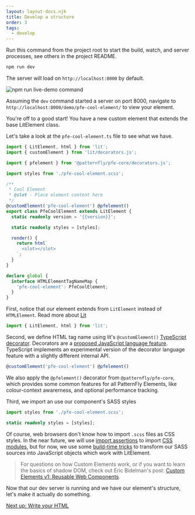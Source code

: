 ```yaml
---
layout: layout-docs.njk
title: Develop a structure
order: 3
tags:
  - develop
---
```


Run this command from the project root to start the build, watch, and server processes, see others in the project README.
```bash
npm run dev
```

The server will load on `http://localhost:8000` by default.

![npm run live-demo command](/images/develop/develop-structure.png)

Assuming the `dev` command started a server on port 8000, navigate to `http://localhost:8000/demo/pfe-cool-element/` to view your element.

You're off to a good start! You have a new custom element that extends the base LitElement class.

Let's take a look at the `pfe-cool-element.ts` file to see what we have.

```ts
import { LitElement, html } from 'lit';
import { customElement } from 'lit/decorators.js';

import { pfelement } from '@patternfly/pfe-core/decorators.js';

import styles from './pfe-cool-element.scss';

/**
 * Cool Element
 * @slot - Place element content here
 */
@customElement('pfe-cool-element') @pfelement()
export class PfeCoolElement extends LitElement {
  static readonly version = '{{version}}';

  static readonly styles = [styles];

  render() {
    return html`
      <slot></slot>
    `;
  }
}

declare global {
  interface HTMLElementTagNameMap {
    'pfe-cool-element': PfeCoolElement;
  }
}
```

First, notice that our element extends from `LitElement` instead of `HTMLElement`. Read more about [Lit](https://lit.dev)

```ts
import { LitElement, html } from 'lit';
```

Second, we define HTML tag name using lit's `@customElement()` [TypeScript decorator](https://www.typescriptlang.org/docs/handbook/decorators.html).
Decorators are a [proposed JavaScript language feature](https://github.com/tc39/proposal-decorators).
TypeScript implements an experimental version of the decorator language feature with a slightly different internal API.

```ts
@customElement('pfe-cool-element') @pfelement()
```

We also apply the `@pfelement()` decorator from `@patternfly/pfe-core`, which provides some common features for all PatternFly Elements,
like colour-context awarerness, and optional performance tracking.

Third, we import an use our component's SASS styles

```ts
import styles from './pfe-cool-element.scss';
```

```ts
static readonly styles = [styles];
```

Of course, web browsers don't know how to import `.scss` files as CSS styles. In the near future, we will use
[import assertions](https://github.com/tc39/proposal-import-assertions) to import [CSS modules](https://github.com/WICG/webcomponents/blob/gh-pages/proposals/css-modules-v1-explainer.md),
but for now, we use some [build-time tricks](https://npm.im/esbuild-plugin-lit-css) to transform our SASS sources into JavaScript objects which work with LitElement.

> For questions on how Custom Elements work, or if you want to learn the basics of shadow DOM, check out Eric Bidelman's post: [Custom Elements v1: Reusable Web Components](https://developers.google.com/web/fundamentals/web-components/customelements).

Now that our dev server is running and we have our element's structure, let's make it actually do something.

<pfe-cta>
  <a href="../html">Next up: Write your HTML</a>
</pfe-cta>

